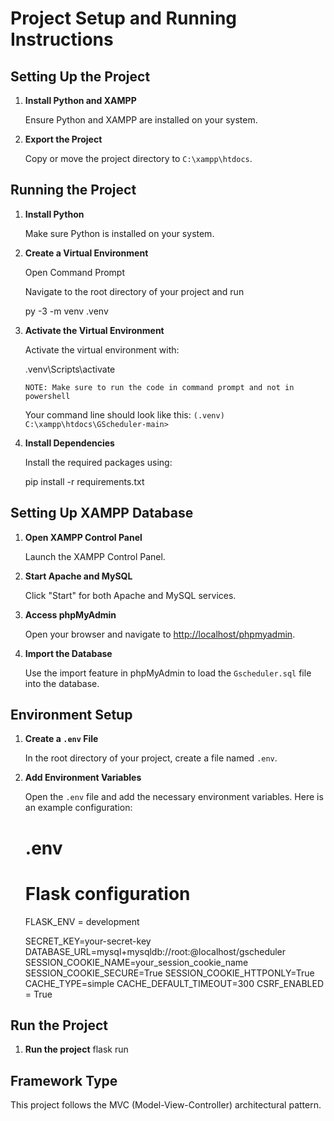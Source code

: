 # Project Setup and Running Instructions

## Setting Up the Project

1. **Install Python and XAMPP**

   Ensure Python and XAMPP are installed on your system.

2. **Export the Project**

   Copy or move the project directory to `C:\xampp\htdocs`.

## Running the Project

1. **Install Python**

   Make sure Python is installed on your system.

2. **Create a Virtual Environment**

   Open Command Prompt

   Navigate to the root directory of your project and run

   py -3 -m venv .venv

3. **Activate the Virtual Environment**

   Activate the virtual environment with:

   .venv\Scripts\activate

   `NOTE: Make sure to run the code in command prompt and not in powershell`

   Your command line should look like this: `(.venv) C:\xampp\htdocs\GScheduler-main>`

4. **Install Dependencies**

   Install the required packages using:

   pip install -r requirements.txt

## Setting Up XAMPP Database

1. **Open XAMPP Control Panel**

   Launch the XAMPP Control Panel.

2. **Start Apache and MySQL**

   Click "Start" for both Apache and MySQL services.

3. **Access phpMyAdmin**

   Open your browser and navigate to [http://localhost/phpmyadmin](http://localhost/phpmyadmin).

4. **Import the Database**

   Use the import feature in phpMyAdmin to load the `Gscheduler.sql` file into the database.

## Environment Setup

1. **Create a `.env` File**

   In the root directory of your project, create a file named `.env`.

2. **Add Environment Variables**

   Open the `.env` file and add the necessary environment variables. Here is an example configuration:

   # .env

   # Flask configuration
      <!-- #FLASK_APP = __init__.py -->
      FLASK_ENV = development

      SECRET_KEY=your-secret-key
      DATABASE_URL=mysql+mysqldb://root:@localhost/gscheduler
      SESSION_COOKIE_NAME=your_session_cookie_name
      SESSION_COOKIE_SECURE=True
      SESSION_COOKIE_HTTPONLY=True
      CACHE_TYPE=simple
      CACHE_DEFAULT_TIMEOUT=300
      CSRF_ENABLED = True
      
## Run the Project

1. **Run the project**
   flask run

## Framework Type

This project follows the MVC (Model-View-Controller) architectural pattern.
